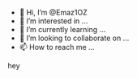 - 👋 Hi, I’m @Emaz1OZ
- 👀 I’m interested in ...
- 🌱 I’m currently learning ...
- 💞️ I’m looking to collaborate on ...
- 📫 How to reach me ...

<!---
Emaz1OZ/Emaz1OZ is a ✨ special ✨ repository because its `README.md` (this file) appears on your GitHub profile.
You can click the Preview link to take a look at your changes.
--->
hey
